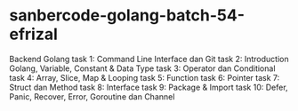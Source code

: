 # sanbercode-golang-batch-54-efrizal
Backend Golang
task 1: Command Line Interface dan Git
task 2: Introduction Golang, Variable, Constant & Data Type
task 3: Operator dan Conditional
task 4: Array, Slice, Map & Looping
task 5: Function
task 6: Pointer
task 7: Struct dan Method
task 8: Interface
task 9: Package & Import
task 10: Defer, Panic, Recover, Error, Goroutine dan Channel